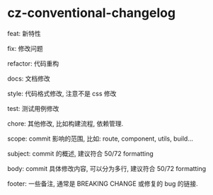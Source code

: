 # cz-conventional-changelog

feat: 新特性

fix: 修改问题

refactor: 代码重构

docs: 文档修改

style: 代码格式修改, 注意不是 css 修改

test: 测试用例修改

chore: 其他修改, 比如构建流程, 依赖管理.

scope: commit 影响的范围, 比如: route, component, utils, build...

subject: commit 的概述, 建议符合 50/72 formatting

body: commit 具体修改内容, 可以分为多行, 建议符合 50/72 formatting

footer: 一些备注, 通常是 BREAKING CHANGE 或修复的 bug 的链接.

